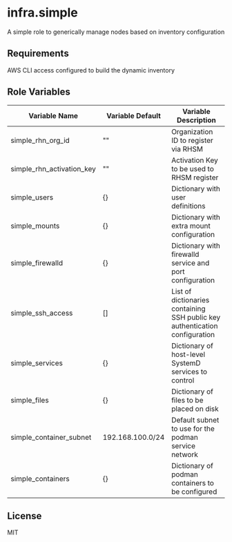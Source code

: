 infra.simple
============

A simple role to generically manage nodes based on inventory configuration

Requirements
------------

AWS CLI access configured to build the dynamic inventory

Role Variables
--------------

| Variable Name             | Variable Default  | Variable Description  |
|---------------------------|-------------------|-----------------------|
| simple_rhn_org_id         | ""                | Organization ID to register via RHSM|
| simple_rhn_activation_key | ""                | Activation Key to be used to RHSM register |
| simple_users              | {}                | Dictionary with user definitions |
| simple_mounts             | {}                | Dictionary with extra mount configuration |
| simple_firewalld          | {}                | Dictionary with firewalld service and port configuration |
| simple_ssh_access         | []                | List of dictionaries containing SSH public key authentication configuration |
| simple_services           | {}                | Dictionary of host-level SystemD services to control |
| simple_files              | {}                | Dictionary of files to be placed on disk |
| simple_container_subnet   | 192.168.100.0/24  | Default subnet to use for the podman service network |
| simple_containers         | {}                | Dictionary of podman containers to be configured |

License
-------

MIT

